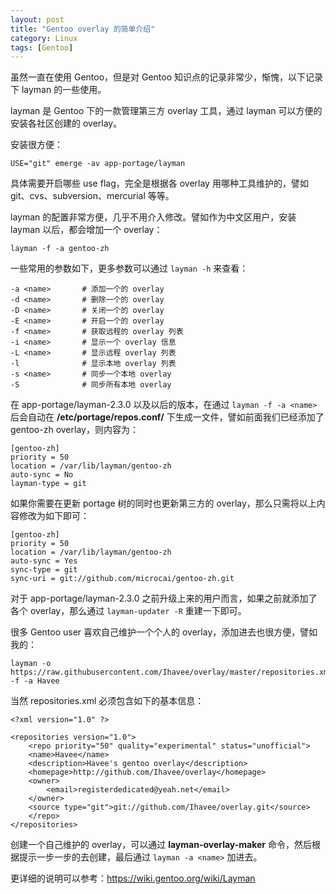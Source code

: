 ```yaml
---
layout: post
title: "Gentoo overlay 的简单介绍"
category: Linux
tags: [Gentoo]
---
```


虽然一直在使用 Gentoo，但是对 Gentoo 知识点的记录非常少，惭愧，以下记录下 layman 的一些使用。

layman 是 Gentoo 下的一款管理第三方 overlay 工具，通过 layman 可以方便的安装各社区创建的 overlay。

安装很方便：

    USE="git" emerge -av app-portage/layman

具体需要开启哪些 use flag，完全是根据各 overlay 用哪种工具维护的，譬如 git、cvs、subversion、mercurial 等等。 

<!-- more -->
layman 的配置非常方便，几乎不用介入修改。譬如作为中文区用户，安装 layman 以后，都会增加一个 overlay：

	layman -f -a gentoo-zh

一些常用的参数如下，更多参数可以通过 `layman -h` 来查看：

```
-a <name>       # 添加一个的 overlay
-d <name>       # 删除一个的 overlay
-D <name>       # 关闭一个的 overlay
-E <name>       # 开启一个的 overlay
-f <name>       # 获取远程的 overlay 列表
-i <name>       # 显示一个 overlay 信息
-L <name>       # 显示远程 overlay 列表
-l              # 显示本地 overlay 列表
-s <name>       # 同步一个本地 overlay
-S              # 同步所有本地 overlay
```

在 app-portage/layman-2.3.0 以及以后的版本，在通过 `layman -f -a <name>` 后会自动在 **/etc/portage/repos.conf/** 下生成一文件，譬如前面我们已经添加了 gentoo-zh overlay，则内容为：

```
[gentoo-zh]
priority = 50
location = /var/lib/layman/gentoo-zh
auto-sync = No
layman-type = git
```

如果你需要在更新 portage 树的同时也更新第三方的 overlay，那么只需将以上内容修改为如下即可：

```
[gentoo-zh]
priority = 50
location = /var/lib/layman/gentoo-zh
auto-sync = Yes
sync-type = git
sync-uri = git://github.com/microcai/gentoo-zh.git
```

对于 app-portage/layman-2.3.0 之前升级上来的用户而言，如果之前就添加了各个 overlay，那么通过 `layman-updater -R` 重建一下即可。

很多 Gentoo user 喜欢自己维护一个个人的 overlay，添加进去也很方便，譬如我的：

    layman -o https://raw.githubusercontent.com/Ihavee/overlay/master/repositories.xml -f -a Havee

当然 repositories.xml 必须包含如下的基本信息：

```
<?xml version="1.0" ?>

<repositories version="1.0">
    <repo priority="50" quality="experimental" status="unofficial">
	<name>Havee</name>
	<description>Havee's gentoo overlay</description>
	<homepage>http://github.com/Ihavee/overlay</homepage>
	<owner>
	    <email>registerdedicated@yeah.net</email>
	</owner>
	<source type="git">git://github.com/Ihavee/overlay.git</source>
    </repo>
</repositories>
```

创建一个自己维护的 overlay，可以通过 **layman-overlay-maker** 命令，然后根据提示一步一步的去创建，最后通过 `layman -a <name>` 加进去。

更详细的说明可以参考：<https://wiki.gentoo.org/wiki/Layman>
